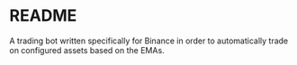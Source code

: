 # README
A trading bot written specifically for Binance in order to automatically trade on configured assets based on the EMAs.